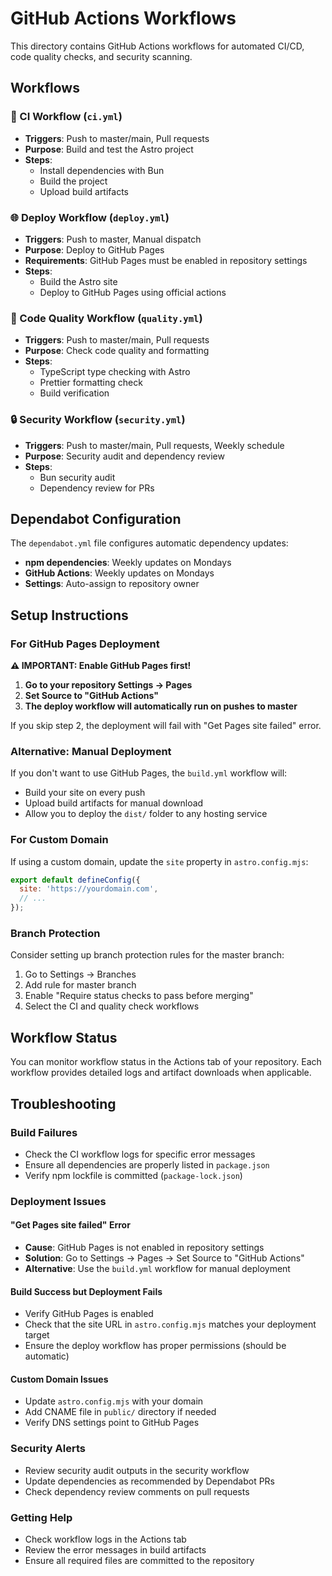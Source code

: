# GitHub Actions Workflows

This directory contains GitHub Actions workflows for automated CI/CD, code quality checks, and security scanning.

## Workflows

### 🚀 CI Workflow (`ci.yml`)
- **Triggers**: Push to master/main, Pull requests
- **Purpose**: Build and test the Astro project
- **Steps**:
  - Install dependencies with Bun
  - Build the project
  - Upload build artifacts

### 🌐 Deploy Workflow (`deploy.yml`)
- **Triggers**: Push to master, Manual dispatch
- **Purpose**: Deploy to GitHub Pages
- **Requirements**: GitHub Pages must be enabled in repository settings
- **Steps**:
  - Build the Astro site
  - Deploy to GitHub Pages using official actions

### 🎨 Code Quality Workflow (`quality.yml`)
- **Triggers**: Push to master/main, Pull requests
- **Purpose**: Check code quality and formatting
- **Steps**:
  - TypeScript type checking with Astro
  - Prettier formatting check
  - Build verification

### 🔒 Security Workflow (`security.yml`)
- **Triggers**: Push to master/main, Pull requests, Weekly schedule
- **Purpose**: Security audit and dependency review
- **Steps**:
  - Bun security audit
  - Dependency review for PRs

## Dependabot Configuration

The `dependabot.yml` file configures automatic dependency updates:
- **npm dependencies**: Weekly updates on Mondays
- **GitHub Actions**: Weekly updates on Mondays
- **Settings**: Auto-assign to repository owner

## Setup Instructions

### For GitHub Pages Deployment

**⚠️ IMPORTANT: Enable GitHub Pages first!**

1. **Go to your repository Settings → Pages**
2. **Set Source to "GitHub Actions"**
3. **The deploy workflow will automatically run on pushes to master**

If you skip step 2, the deployment will fail with "Get Pages site failed" error.

### Alternative: Manual Deployment

If you don't want to use GitHub Pages, the `build.yml` workflow will:
- Build your site on every push
- Upload build artifacts for manual download
- Allow you to deploy the `dist/` folder to any hosting service

### For Custom Domain

If using a custom domain, update the `site` property in `astro.config.mjs`:

```javascript
export default defineConfig({
  site: 'https://yourdomain.com',
  // ...
});
```

### Branch Protection

Consider setting up branch protection rules for the master branch:
1. Go to Settings → Branches
2. Add rule for master branch
3. Enable "Require status checks to pass before merging"
4. Select the CI and quality check workflows

## Workflow Status

You can monitor workflow status in the Actions tab of your repository. Each workflow provides detailed logs and artifact downloads when applicable.

## Troubleshooting

### Build Failures
- Check the CI workflow logs for specific error messages
- Ensure all dependencies are properly listed in `package.json`
- Verify npm lockfile is committed (`package-lock.json`)

### Deployment Issues

#### "Get Pages site failed" Error
- **Cause**: GitHub Pages is not enabled in repository settings
- **Solution**: Go to Settings → Pages → Set Source to "GitHub Actions"
- **Alternative**: Use the `build.yml` workflow for manual deployment

#### Build Success but Deployment Fails
- Verify GitHub Pages is enabled
- Check that the site URL in `astro.config.mjs` matches your deployment target
- Ensure the deploy workflow has proper permissions (should be automatic)

#### Custom Domain Issues
- Update `astro.config.mjs` with your domain
- Add CNAME file in `public/` directory if needed
- Verify DNS settings point to GitHub Pages

### Security Alerts
- Review security audit outputs in the security workflow
- Update dependencies as recommended by Dependabot PRs
- Check dependency review comments on pull requests

### Getting Help
- Check workflow logs in the Actions tab
- Review the error messages in build artifacts
- Ensure all required files are committed to the repository
